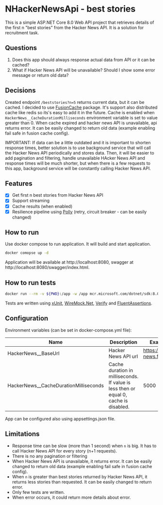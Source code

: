 # NHackerNewsApi - best stories

This is a simple ASP.NET Core 8.0 Web API project that retrieves details of the first n "best stories" from the Hacker News API. 
It is a solution for recruitment task. 

## Questions

1. Does this app should always response actual data from API or it can be cached?
2. What if Hacker News API will be unavailable? Should I show some error message or return old data?

## Decisions

Created endpoint `/beststories?n=5` returns current data, but it can be cached. I decided to use [FusionCache](https://github.com/ZiggyCreatures/FusionCache) package. It's support also distributed cache like redis so its's easy to add it in the future.
Cache is enabled when `HackerNews__CacheDurationMilliseconds` environment variable is set to value greater than 0. 
When cache expired and hacker news API is unavailable, api returns error. It can be easily changed to return old data (example enabling fail safe in fusion cache config).

IMPORTANT:
If data can be a little outdated and it is important to shorten response times, better solution is to use background service that will call the Hacker News API periodically and stores data.
Then, it will be easier to add pagination and filtering, handle unavailable HAcker News API and response times will be much shorter, but when there is a few requests to this app, background service will be constantly calling Hacker News API.

## Features

- [x] Get first n best stories from Hacker News API
- [x] Support streaming
- [x] Cache results (when enabled)
- [x] Resilience pipeline using [Polly](https://github.com/App-vNext/Polly) (retry, circuit breaker - can be easily changed) 

## How to run

Use docker compose to run application. It will build and start application.

```bash
docker comopse up -d
```

Application will be available at http://localhost:8080, swagger at http://localhost:8080/swagger/index.html.

## How to run tests

```bash
docker run --rm -v ${PWD}:/app -w /app mcr.microsoft.com/dotnet/sdk:8.0 dotnet test
```

Tests are written using [xUnit](https://xunit.net/), [WireMock.Net](https://github.com/WireMock-Net/WireMock.Net), [Verify](https://github.com/VerifyTests/Verify) and [FluentAssertions](https://fluentassertions.com/).

## Configuration

Environment variables (can be set in docker-compose.yml file):

| Name                                  | Description                                                                          | Example value                      |
|---------------------------------------|--------------------------------------------------------------------------------------|------------------------------------|
| HackerNews__BaseUrl                   | Hacker News API url                                                                  | https://hacker-news.firebaseio.com |
| HackerNews__CacheDurationMilliseconds | Cache duration in milliseconds. If value is less then or equal 0, cache is disabled. | 5000                               |

App can be configured also using appsettings.json file.

## Limitations

- Response time can be slow (more than 1 second) when `n` is big. It has to call Hacker News API for every story (n+1 requests).
- There is no any pagination or filtering
- When Hacker News API is unavailable, it returns error. It can be easily changed to return old data (example enabling fail safe in fusion cache config).
- When `n` is greater than best stories returned by Hacker News API, it returns less stories than requested. It can be easily changed to return error.
- Only few tests are written.
- When error occurs, it could return more details about error.